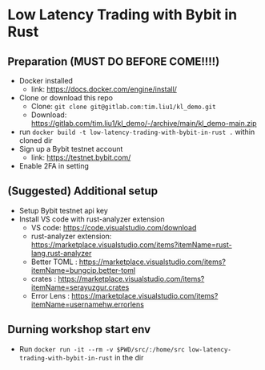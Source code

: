 # Low Latency Trading with Bybit in Rust

## Preparation (MUST DO BEFORE COME!!!!)
- Docker installed
    - link: https://docs.docker.com/engine/install/
- Clone or download this repo
    - Clone: `git clone git@gitlab.com:tim.liu1/kl_demo.git`
    - Download: https://gitlab.com/tim.liu1/kl_demo/-/archive/main/kl_demo-main.zip
- run `docker build -t low-latency-trading-with-bybit-in-rust .` within cloned dir
- Sign up a Bybit testnet account
    - link: https://testnet.bybit.com/
- Enable 2FA in setting

## (Suggested) Additional setup
- Setup Bybit testnet api key
- Install VS code with rust-analyzer extension
    - VS code: https://code.visualstudio.com/download
    - rust-analyzer extension: https://marketplace.visualstudio.com/items?itemName=rust-lang.rust-analyzer
    - Better TOML : https://marketplace.visualstudio.com/items?itemName=bungcip.better-toml
    - crates : https://marketplace.visualstudio.com/items?itemName=serayuzgur.crates
    - Error Lens : https://marketplace.visualstudio.com/items?itemName=usernamehw.errorlens
## Durning workshop start env
- Run `docker run -it --rm -v $PWD/src/:/home/src low-latency-trading-with-bybit-in-rust` in the dir
